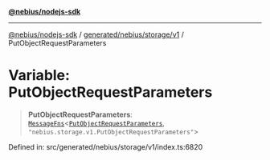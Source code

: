 [**@nebius/nodejs-sdk**](../../../../../README.md)

---

[@nebius/nodejs-sdk](../../../../../README.md) / [generated/nebius/storage/v1](../README.md) / PutObjectRequestParameters

# Variable: PutObjectRequestParameters

> **PutObjectRequestParameters**: [`MessageFns`](../../../../../runtime/protos/core/interfaces/MessageFns.md)\<[`PutObjectRequestParameters`](../interfaces/PutObjectRequestParameters.md), `"nebius.storage.v1.PutObjectRequestParameters"`\>

Defined in: src/generated/nebius/storage/v1/index.ts:6820

